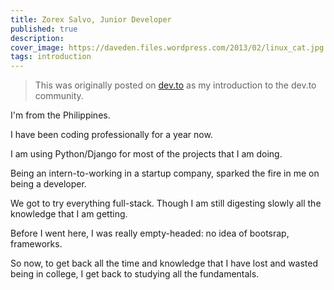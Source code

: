 ```yaml
---
title: Zorex Salvo, Junior Developer
published: true
description: 
cover_image: https://daveden.files.wordpress.com/2013/02/linux_cat.jpg
tags: introduction
---
```

>This was originally posted on [dev.to](https://dev.to/zorexsalvo/zorex-salvo-junior-developer) as my introduction to the dev.to community.

I'm from the Philippines.


I have been coding professionally for a year now.


I am using Python/Django for most of the projects that I am doing.


Being an intern-to-working in a startup company, sparked the fire in me on being a developer.


We got to try everything full-stack. Though I am still digesting slowly all the knowledge that I am getting.


Before I went here, I was really empty-headed: no idea of bootsrap, frameworks.


So now, to get back all the time and knowledge that I have lost and wasted being in college, I get back to studying all the fundamentals.
